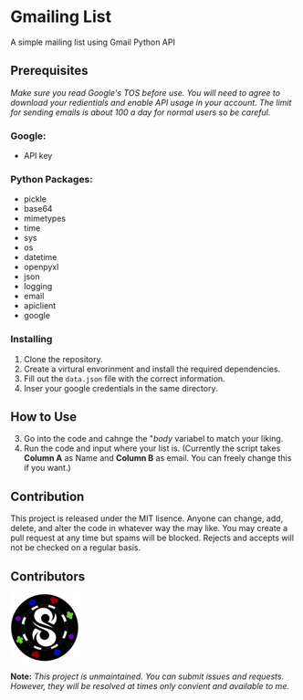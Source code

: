 # Gmailing List

A simple mailing list using Gmail Python API

## Prerequisites

*Make sure you read Google's TOS before use. You will need to agree to download your redientials and enable API usage in your account. The limit for sending emails is about 100 a day for normal users so be careful.*

### Google:
- API key

### Python Packages:
- pickle
- base64
- mimetypes
- time
- sys
- os
- datetime
- openpyxl
- json
- logging
- email
- apiclient
- google

### Installing

1. Clone the repository. 
2. Create a virtural envorinment and install the required dependencies. 
3. Fill out the `data.json` file with the correct information. 
4. Inser your google credentials in the same directory. 

## How to Use
3. Go into the code and cahnge the "*body* variabel to match your liking. 
4. Run the code and input where your list is. (Currently the script takes **Column A** as Name and **Column B** as email. You can freely change this if you want.)

## Contribution
This project is released under the MIT lisence. Anyone can change, add, delete, and alter the code in whatever way the may like. You may create a pull request at any time but spams will be blocked. Rejects and accepts will not be checked on a regular basis. 

## Contributors
<a href="https://twitter.com/SimYouLater28">
     <img src="/.github/twitter.png">
</a>

**Note:** *This project is unmaintained. You can submit issues and requests. However, they will be resolved at times only convient and available to me.*
